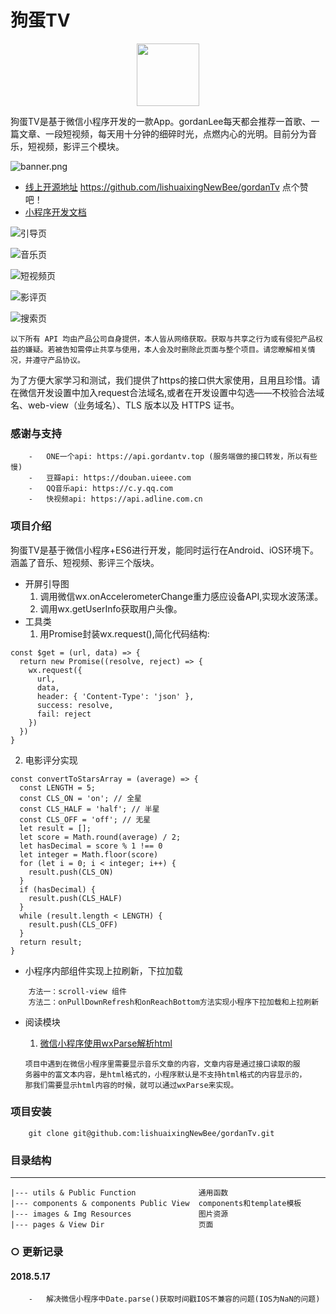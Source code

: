 # 狗蛋TV

<p align="center">
  <img width="100" src="https://user-gold-cdn.xitu.io/2018/5/15/163622f528556b3d?w=290&h=290&f=png&s=10175">
</p>

狗蛋TV是基于微信小程序开发的一款App。gordanLee每天都会推荐一首歌、一篇文章、一段短视频，每天用十分钟的细碎时光，点燃内心的光明。目前分为音乐，短视频，影评三个模块。

![banner.png](https://user-gold-cdn.xitu.io/2018/5/15/163621cf53070049?imageView2/1/w/1304/h/734/q/85/format/webp/interlace/1)

- [线上开源地址](https://github.com/lishuaixingNewBee/gordanTv) https://github.com/lishuaixingNewBee/gordanTv 点个赞吧！
- [小程序开发文档](https://developers.weixin.qq.com/miniprogram/dev/)

![引导页](https://user-gold-cdn.xitu.io/2018/5/15/16363d00625d335a?w=267&h=474&f=gif&s=556913)

![音乐页](https://user-gold-cdn.xitu.io/2018/5/15/1635f631d527619f?w=267&h=474&f=gif&s=2425224)

![短视频页](https://user-gold-cdn.xitu.io/2018/5/15/1635f631d52e422c?w=267&h=474&f=gif&s=2739050)

![影评页](https://user-gold-cdn.xitu.io/2018/5/15/1635f631d5460ad5?w=267&h=474&f=gif&s=2924101)

![搜索页](https://user-gold-cdn.xitu.io/2018/5/15/1635f631d55a00f9?w=267&h=474&f=gif&s=1368594)


`以下所有 API 均由产品公司自身提供，本人皆从网络获取。获取与共享之行为或有侵犯产品权益的嫌疑。若被告知需停止共享与使用，本人会及时删除此页面与整个项目。请您暸解相关情况，并遵守产品协议。`

为了方便大家学习和测试，我们提供了https的接口供大家使用，且用且珍惜。请在微信开发设置中加入request合法域名,或者在开发设置中勾选——不校验合法域名、web-view（业务域名）、TLS 版本以及 HTTPS 证书。

### 感谢与支持
```
    -   ONE一个api: https://api.gordantv.top (服务端做的接口转发，所以有些慢)
    -   豆瓣api: https://douban.uieee.com
    -   QQ音乐api: https://c.y.qq.com
    -   快视频api: https://api.adline.com.cn
```

###  项目介绍
狗蛋TV是基于微信小程序+ES6进行开发，能同时运行在Android、iOS环境下。涵盖了音乐、短视频、影评三个版块。
- 开屏引导图
    1. 调用微信wx.onAccelerometerChange重力感应设备API,实现水波荡漾。
    2. 调用wx.getUserInfo获取用户头像。
- 工具类
    1. 用Promise封装wx.request(),简化代码结构:
    
```
const $get = (url, data) => {
  return new Promise((resolve, reject) => {
    wx.request({
      url,
      data,
      header: { 'Content-Type': 'json' },
      success: resolve,
      fail: reject
    })
  })
}
```

  2.  电影评分实现

```
const convertToStarsArray = (average) => {
  const LENGTH = 5;
  const CLS_ON = 'on'; // 全星
  const CLS_HALF = 'half'; // 半星
  const CLS_OFF = 'off'; // 无星
  let result = [];
  let score = Math.round(average) / 2;
  let hasDecimal = score % 1 !== 0
  let integer = Math.floor(score)
  for (let i = 0; i < integer; i++) {
    result.push(CLS_ON)
  }
  if (hasDecimal) {
    result.push(CLS_HALF)
  }
  while (result.length < LENGTH) {
    result.push(CLS_OFF)
  }
  return result;
}
```
    
- 小程序内部组件实现上拉刷新，下拉加载
```
    方法一：scroll-view 组件
    方法二：onPullDownRefresh和onReachBottom方法实现小程序下拉加载和上拉刷新
```

- 阅读模块

    1.  [微信小程序使用wxParse解析html](https://github.com/icindy/wxParse)
    ```
    项目中遇到在微信小程序里需要显示音乐文章的内容，文章内容是通过接口读取的服
    务器中的富文本内容，是html格式的，小程序默认是不支持html格式的内容显示的，
    那我们需要显示html内容的时候，就可以通过wxParse来实现。
    ```
### 项目安装
```
    git clone git@github.com:lishuaixingNewBee/gordanTv.git
```

### 目录结构
------
```shell
|--- utils & Public Function              通用函数
|--- components & components Public View  components和template模板
|--- images & Img Resources               图片资源
|--- pages & View Dir                     页面
```
### ○ 更新记录
#### 2018.5.17
```
    -   解决微信小程序中Date.parse()获取时间戳IOS不兼容的问题(IOS为NaN的问题)
```
